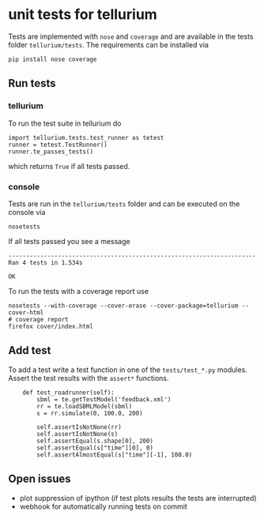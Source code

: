 # unit tests for tellurium
Tests are implemented with `nose` and `coverage` and are available in the tests folder `tellurium/tests`.
The requirements can be installed via
```
pip install nose coverage 
```
## Run tests
### tellurium
To run the test suite in tellurium do
```{python}
import tellurium.tests.test_runner as tetest
runner = tetest.TestRunner()
runner.te_passes_tests()
```
which returns `True` if all tests passed.

### console
Tests are run in the `tellurium/tests` folder and can be executed on the console via
```
nosetests
```
If all tests passed you see a message
```
----------------------------------------------------------------------
Ran 4 tests in 1.534s

OK
```

To run the tests with a coverage report use
```{shell}
nosetests --with-coverage --cover-erase --cover-package=tellurium --cover-html
# coverage report
firefox cover/index.html
```

## Add test
To add a test write a test function in one of the `tests/test_*.py` modules. Assert the test results with the `assert*` functions.
``` {python}
    def test_roadrunner(self):
        sbml = te.getTestModel('feedback.xml')
        rr = te.loadSBMLModel(sbml)
        s = rr.simulate(0, 100.0, 200)

        self.assertIsNotNone(rr)
        self.assertIsNotNone(s)
        self.assertEqual(s.shape[0], 200)
        self.assertEqual(s["time"][0], 0)
        self.assertAlmostEqual(s["time"][-1], 100.0)
```

## Open issues
* plot suppression of ipython (if test plots results the tests are interrupted)
* webhook for automatically running tests on commit
